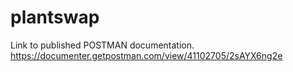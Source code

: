 # plantswap

Link to published POSTMAN documentation.
https://documenter.getpostman.com/view/41102705/2sAYX6ng2e